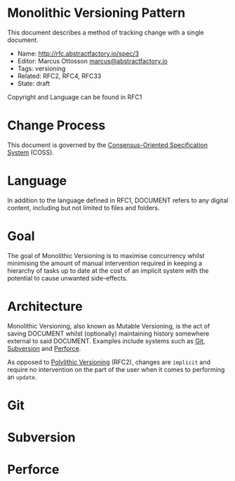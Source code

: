 # Monolithic Versioning Pattern

This document describes a method of tracking change with a single document.

* Name: http://rfc.abstractfactory.io/spec/3
* Editor: Marcus Ottosson <marcus@abstractfactory.io>
* Tags: versioning
* Related: RFC2, RFC4, RFC33
* State: draft

Copyright and Language can be found in RFC1

# Change Process

This document is governed by the [Consensus-Oriented Specification System](http://www.digistan.org/spec:1/COSS) (COSS).

# Language

In addition to the language defined in RFC1, DOCUMENT refers to any digital content, including but not limited to files and folders.

# Goal

The goal of Monolithic Versioning is to maximise concurrency whilst minimising the amount of manual intervention required in keeping a hierarchy of tasks up to date at the cost of an implicit system with the potential to cause unwanted side-effects.

# Architecture

Monolithic Versioning, also known as Mutable Versioning, is the act of saving DOCUMENT whilst (optionally) maintaining history somewhere external to said DOCUMENT. Examples include systems such as [Git][], [Subversion][] and [Perforce][].

As opposed to [Polylithic Versioning][] (RFC2), changes are `implicit` and require no intervention on the part of the user when it comes to performing an `update`.

# Git

# Subversion

# Perforce

[Git]:http://git-scm.com/
[Subversion]: http://subversion.apache.org/
[Perforce]: http://www.perforce.com/
[Polylithic Versioning]: http://rfc.abstractfactory.io/spec/2
[Consensus-Oriented Specification System (COSS)]: http://www.digistan.org/spec:1/COSS
[RFC 2119]: http://tools.ietf.org/html/rfc2119n